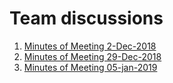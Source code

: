 # Team discussions

1. [Minutes of Meeting 2-Dec-2018](/2-Dec-2018.md)
2. [Minutes of Meeting 29-Dec-2018](/29-Dec-2018.md)
3. [Minutes of Meeting 05-jan-2019](/05-jan-2019.md)
